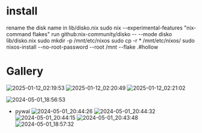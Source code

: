 # install
rename the disk name in lib/disko.nix
sudo nix --experimental-features "nix-command flakes" run github:nix-community/disko -- --mode disko lib/disko.nix
sudo mkdir -p /mnt/etc/nixos
sudo cp -r * /mnt/etc/nixos/
sudo nixos-install --no-root-password --root /mnt --flake .#hollow


# Gallery
![2025-01-12_02:19:53](https://github.com/user-attachments/assets/f25afd04-d0c5-4bae-ae6c-f759d796e6a2)
![2025-01-12_02:20:49](https://github.com/user-attachments/assets/c7b9c4e1-c1f9-4be6-b151-21967f1b1816)
![2025-01-12_02:21:02](https://github.com/user-attachments/assets/0cf57bbb-9251-4245-b445-b4c0440861d0)



![2024-05-01_18:56:53](https://github.com/xenoxanite/flakes/assets/137907119/b42b02e2-af90-4d48-87f7-22974e930e43)
- pywal
![2024-05-01_20:44:26](https://github.com/xenoxanite/flakes/assets/137907119/e7a2cedb-1f92-4d6c-899a-411b256b959f)
![2024-05-01_20:44:32](https://github.com/xenoxanite/flakes/assets/137907119/1e9f4a46-a3e4-4dc9-90b6-7f17af155cd5)
![2024-05-01_20:44:15](https://github.com/xenoxanite/flakes/assets/137907119/53be4296-2e55-4cde-8c7d-64021c7514dc)
![2024-05-01_20:43:48](https://github.com/xenoxanite/flakes/assets/137907119/e0814991-c509-47c6-8881-124ba99ef428)
![2024-05-01_18:57:32](https://github.com/xenoxanite/flakes/assets/137907119/a27982c7-d2d6-479a-992a-624f31e1488e)
